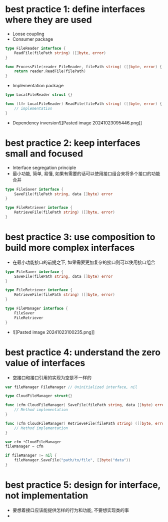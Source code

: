 # best practice 1: define interfaces where they are used
- Loose coupling
- Consumer package
```go
type FileReader interface {
	ReadFile(filePath string) ([]byte, error)
}

func ProcessFile(reader FileReader, filePath string) ([]byte, error) {
	return reader.ReadFile(filePath)
}
```
- Implementation package
```go
type LocalFileReader struct {}

func (lfr LocalFileReader) ReadFile(filePath string) ([]byte, error) {
	// implementation
}
```
- Dependency inversion![[Pasted image 20241023095446.png]]


# best practice 2: keep interfaces small and focused
- Interface segregation principle
- 最小功能, 简单, 易懂, 如果有需要的话可以使用接口组合来将多个接口的功能合并
```go
type FileSaver interface {
	SaveFile(filePath string, data []byte) error
}

type FileRetriever interface {
	RetrieveFile(filePath string) ([]byte, error)
}
```


# best practice 3: use composition to build more complex interfaces
- 在最小功能接口的前提之下, 如果需要更加复杂的接口则可以使用接口组合
```go
type FileSaver interface {
	SaveFile(filePath string, data []byte) error
}

type FileRetriever interface {
	RetrieveFile(filePath string) ([]byte, error)
}

type FileManager interface {
	FileSaver
	FileRetriever
}
```
-  ![[Pasted image 20241023100235.png]]

# best practice 4: understand the zero value of interfaces
- 空接口和接口引用的实现为空是不一样的
```go
var fileManager FileManager // Uninitialized interface, nil

type CloudFileManager struct{}

func (cfm CloudFileManager) SaveFile(filePath string, data []byte) error {
    // Method implementation
}

func (cfm CloudFileManager) RetrieveFile(filePath string) ([]byte, error) {
    // Method implementation
}

var cfm *CloudFileManager
fileManager = cfm

if fileManager != nil {
    fileManager.SaveFile("path/to/file", []byte("data"))
}
```


# best practice 5: design for interface, not implementation
- 要想着接口应该能提供怎样的行为和功能, 不要想实现类的事
- 